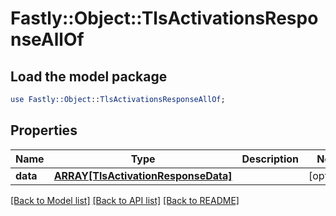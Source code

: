 # Fastly::Object::TlsActivationsResponseAllOf

## Load the model package
```perl
use Fastly::Object::TlsActivationsResponseAllOf;
```

## Properties
Name | Type | Description | Notes
------------ | ------------- | ------------- | -------------
**data** | [**ARRAY[TlsActivationResponseData]**](TlsActivationResponseData.md) |  | [optional] 

[[Back to Model list]](../README.md#documentation-for-models) [[Back to API list]](../README.md#documentation-for-api-endpoints) [[Back to README]](../README.md)


